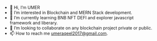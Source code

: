 - 👋 Hi, I’m UMER
- 👀 I’m interested in Blockchain and MERN Stack development.
- 🌱 I’m currently learning BNB NFT DEFI and explorer javascript framework and liberary.
- 💞️ I’m looking to collaborate on any blockchain project private or public.
- 📫 How to reach me umeraqeel2017@gmail.com.

<!---
umeraqeel786/umeraqeel786 is a ✨ special ✨ repository because its `README.md` (this file) appears on your GitHub profile.
You can click the Preview link to take a look at your changes.
--->

